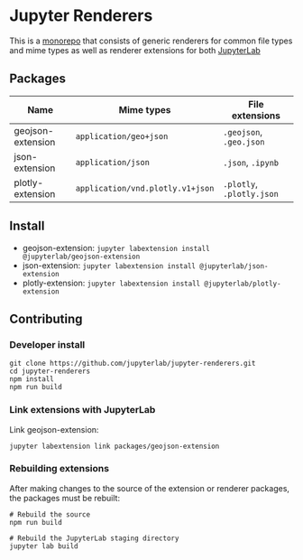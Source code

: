 # Jupyter Renderers

<!-- This is a [monorepo](https://github.com/lerna/lerna#what-does-a-lerna-repo-look-like) that consists of generic renderers for common file types and mime types as well as renderer extensions for both [JupyterLab](https://github.com/jupyterlab/jupyterlab) and [Jupyter Notebook](https://github.com/jupyter/notebook). -->

This is a [monorepo](https://github.com/lerna/lerna#what-does-a-lerna-repo-look-like) that consists of generic renderers for common file types and mime types as well as renderer extensions for both [JupyterLab](https://github.com/jupyterlab/jupyterlab)

## Packages

| Name        | Mime types           | File extensions |
| ----------- | -------------------- | --------------- |
| geojson-extension | `application/geo+json` | `.geojson`, `.geo.json` |
| json-extension | `application/json` | `.json`, `.ipynb` |
| plotly-extension | `application/vnd.plotly.v1+json` | `.plotly`, `.plotly.json` |

## Install

* geojson-extension: `jupyter labextension install @jupyterlab/geojson-extension`
* json-extension: `jupyter labextension install @jupyterlab/json-extension`
* plotly-extension: `jupyter labextension install @jupyterlab/plotly-extension`

## Contributing

### Developer install

```
git clone https://github.com/jupyterlab/jupyter-renderers.git
cd jupyter-renderers
npm install
npm run build
```

### Link extensions with JupyterLab

Link geojson-extension:

```
jupyter labextension link packages/geojson-extension
```

### Rebuilding extensions

After making changes to the source of the extension or renderer packages, the packages must be rebuilt:

```
# Rebuild the source
npm run build

# Rebuild the JupyterLab staging directory
jupyter lab build
```
